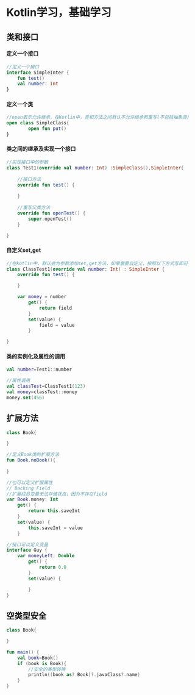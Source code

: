 # Kotlin学习，基础学习

## 类和接口

#### 定义一个接口

```kotlin
//定义一个接口
interface SimpleInter {
    fun test()
    val number: Int
}
```



#### 定义一个类

```kotlin
//open表示允许继承，在Kotlin中，类和方法之间默认不允许继承和重写(不包括抽象类)
open class SimpleClass{
		open fun put()
}
```



#### 类之间的继承及实现一个接口

```kotlin
//实现接口中的参数
class Test1(override val number: Int) :SimpleClass(),SimpleInter{
    
    //接口方法
    override fun test() {
    
    }
    
    //重写父类方法
    override fun openTest() {
        super.openTest()
    }

}
```



#### 自定义set,get

```kotlin
//在kotlin中，默认会为参数添加set,get方法，如果需要自定义，按照以下方式写即可
class ClassTest1(override val number: Int) : SimpleInter {
    override fun test() {

    }

    var money = number
        get() {
            return field
        }
        set(value) {
            field = value
        }

}
```



#### 类的实例化及属性的调用

```kotlin
val number=Test1::number

//属性调用
val classTest=ClassTest1(123)
val money=classTest::money
money.set(456)
```





## 扩展方法

```kotlin
class Book{

}

//定义Book类的扩展方法
fun Book.noBook(){
	
}

//也可以定义扩展属性
// Backing Field
//扩展成员变量无法存储状态，因为不存在field
var Book.money: Int
    get() {
        return this.saveInt
    }
    set(value) {
        this.saveInt = value
    }

//接口可以定义变量
interface Guy {
    var moneyLeft: Double
        get() {
            return 0.0
        }
        set(value) {

        }
}


```





## 空类型安全

```kotlin
class Book{

}

fun main() {
    val book=Book()
    if (book is Book){
        //安全的类型转换
        println((book as? Book)?.javaClass?.name)
    }
}
```



